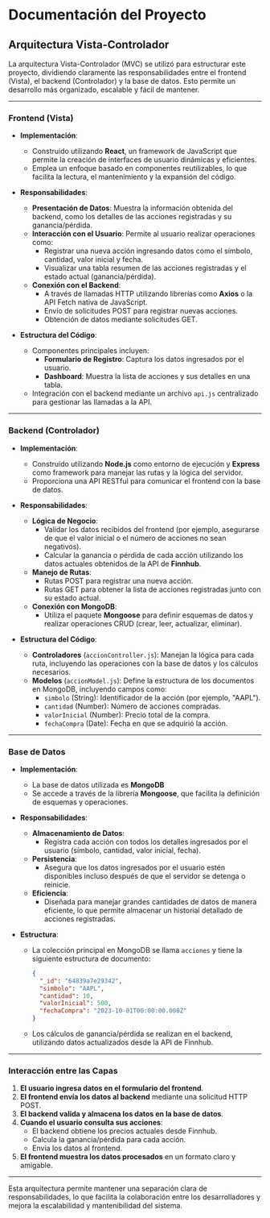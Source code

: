 # **Documentación del Proyecto**

## **Arquitectura Vista-Controlador**

La arquitectura Vista-Controlador (MVC) se utilizó para estructurar este proyecto, dividiendo claramente las responsabilidades entre el frontend (Vista), el backend (Controlador) y la base de datos. Esto permite un desarrollo más organizado, escalable y fácil de mantener.

---

### **Frontend (Vista)**
- **Implementación**:
  - Construido utilizando **React**, un framework de JavaScript que permite la creación de interfaces de usuario dinámicas y eficientes.
  - Emplea un enfoque basado en componentes reutilizables, lo que facilita la lectura, el mantenimiento y la expansión del código.

- **Responsabilidades**:
  - **Presentación de Datos**: Muestra la información obtenida del backend, como los detalles de las acciones registradas y su ganancia/pérdida.
  - **Interacción con el Usuario**: Permite al usuario realizar operaciones como:
    - Registrar una nueva acción ingresando datos como el símbolo, cantidad, valor inicial y fecha.
    - Visualizar una tabla resumen de las acciones registradas y el estado actual (ganancia/pérdida).
  - **Conexión con el Backend**:
    - A través de llamadas HTTP utilizando librerías como **Axios** o la API Fetch nativa de JavaScript.
    - Envío de solicitudes POST para registrar nuevas acciones.
    - Obtención de datos mediante solicitudes GET.

- **Estructura del Código**:
  - Componentes principales incluyen:
    - **Formulario de Registro**: Captura los datos ingresados por el usuario.
    - **Dashboard**: Muestra la lista de acciones y sus detalles en una tabla.
  - Integración con el backend mediante un archivo `api.js` centralizado para gestionar las llamadas a la API.

---

### **Backend (Controlador)**
- **Implementación**:
  - Construido utilizando **Node.js** como entorno de ejecución y **Express** como framework para manejar las rutas y la lógica del servidor.
  - Proporciona una API RESTful para comunicar el frontend con la base de datos.

- **Responsabilidades**:
  - **Lógica de Negocio**:
    - Validar los datos recibidos del frontend (por ejemplo, asegurarse de que el valor inicial o el número de acciones no sean negativos).
    - Calcular la ganancia o pérdida de cada acción utilizando los datos actuales obtenidos de la API de **Finnhub**.
  - **Manejo de Rutas**:
    - Rutas POST para registrar una nueva acción.
    - Rutas GET para obtener la lista de acciones registradas junto con su estado actual.
  - **Conexión con MongoDB**:
    - Utiliza el paquete **Mongoose** para definir esquemas de datos y realizar operaciones CRUD (crear, leer, actualizar, eliminar).

- **Estructura del Código**:
  - **Controladores** (`accionController.js`): Manejan la lógica para cada ruta, incluyendo las operaciones con la base de datos y los cálculos necesarios.
  - **Modelos** (`accionModel.js`): Define la estructura de los documentos en MongoDB, incluyendo campos como:
    - `simbolo` (String): Identificador de la acción (por ejemplo, "AAPL").
    - `cantidad` (Number): Número de acciones compradas.
    - `valorInicial` (Number): Precio total de la compra.
    - `fechaCompra` (Date): Fecha en que se adquirió la acción.

---

### **Base de Datos**
- **Implementación**:
  - La base de datos utilizada es **MongoDB**
  - Se accede a través de la librería **Mongoose**, que facilita la definición de esquemas y operaciones.

- **Responsabilidades**:
  - **Almacenamiento de Datos**:
    - Registra cada acción con todos los detalles ingresados por el usuario (símbolo, cantidad, valor inicial, fecha).
  - **Persistencia**:
    - Asegura que los datos ingresados por el usuario estén disponibles incluso después de que el servidor se detenga o reinicie.
  - **Eficiencia**:
    - Diseñada para manejar grandes cantidades de datos de manera eficiente, lo que permite almacenar un historial detallado de acciones registradas.

- **Estructura**:
  - La colección principal en MongoDB se llama `acciones` y tiene la siguiente estructura de documento:
    ```json
    {
      "_id": "64839a7e29342",
      "simbolo": "AAPL",
      "cantidad": 10,
      "valorInicial": 500,
      "fechaCompra": "2023-10-01T00:00:00.000Z"
    }
    ```
  - Los cálculos de ganancia/pérdida se realizan en el backend, utilizando datos actualizados desde la API de Finnhub.

---

### **Interacción entre las Capas**
1. **El usuario ingresa datos en el formulario del frontend**.
2. **El frontend envía los datos al backend** mediante una solicitud HTTP POST.
3. **El backend valida y almacena los datos en la base de datos**.
4. **Cuando el usuario consulta sus acciones**:
   - El backend obtiene los precios actuales desde Finnhub.
   - Calcula la ganancia/pérdida para cada acción.
   - Envía los datos al frontend.
5. **El frontend muestra los datos procesados** en un formato claro y amigable.

---

Esta arquitectura permite mantener una separación clara de responsabilidades, lo que facilita la colaboración entre los desarrolladores y mejora la escalabilidad y mantenibilidad del sistema.

